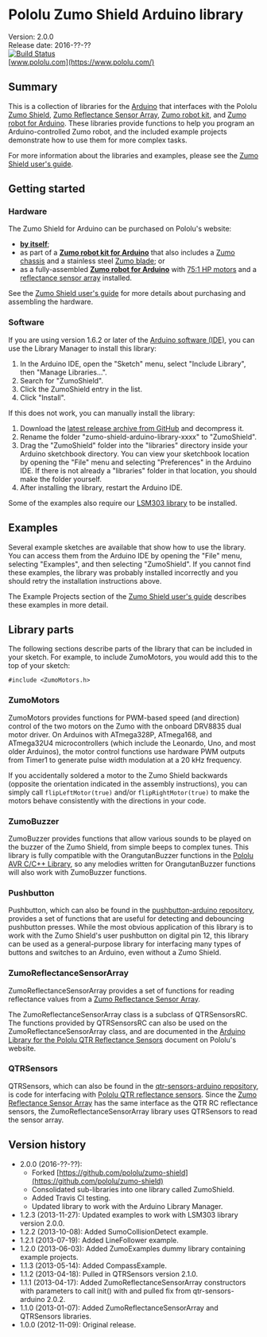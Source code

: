 # Pololu Zumo Shield Arduino library

Version: 2.0.0 <br>
Release date: 2016-??-?? <br>
[![Build Status](https://travis-ci.org/pololu/zumo-shield-arduino-library.svg?branch=master)](https://travis-ci.org/pololu/zumo-shield-arduino-library) <br>
[www.pololu.com](https://www.pololu.com/)

## Summary

This is a collection of libraries for the
[Arduino](https://pololu.com/catalog/product/2191) that interfaces with
the Pololu [Zumo Shield](https://www.pololu.com/catalog/product/2508),
[Zumo Reflectance Sensor Array](https://www.pololu.com/catalog/product/1419),
[Zumo robot kit](https://www.pololu.com/catalog/product/2509), and
[Zumo robot for Arduino](https://www.pololu.com/catalog/product/2510). These
libraries provide functions to help you program an Arduino-controlled
Zumo robot, and the included example projects demonstrate how to use
them for more complex tasks.

For more information about the libraries and examples, please see the
[Zumo Shield user's guide](https://www.pololu.com/docs/0J57).

## Getting started

### Hardware

The Zumo Shield for Arduino can be purchased on Pololu's website:
* **[by itself](https://www.pololu.com/catalog/product/2508)**;
* as part of a
  **[Zumo robot kit for Arduino](https://www.pololu.com/catalog/product/2509)**
  that also includes a
  [Zumo chassis](https://www.pololu.com/catalog/product/1418) and a
  stainless steel
  [Zumo blade](https://www.pololu.com/catalog/product/1410); or
* as a fully-assembled
  **[Zumo robot for Arduino](https://www.pololu.com/catalog/product/2510)**
  with [75:1 HP motors](https://www.pololu.com/catalog/product/2361)
  and a
  [reflectance sensor array](https://www.pololu.com/catalog/product/1419)
  installed.

See the [Zumo Shield user's guide](https://www.pololu.com/docs/0J57) for
more details about purchasing and assembling the hardware.


### Software

If you are using version 1.6.2 or later of the
[Arduino software (IDE)](https://www.arduino.cc/en/Main/Software), you can use
the Library Manager to install this library:

1. In the Arduino IDE, open the "Sketch" menu, select "Include Library", then
   "Manage Libraries...".
2. Search for "ZumoShield".
3. Click the ZumoShield entry in the list.
4. Click "Install".

If this does not work, you can manually install the library:

1. Download the
   [latest release archive from GitHub](https://github.com/pololu/zumo-shield-arduino-library/releases)
   and decompress it.
2. Rename the folder "zumo-shield-arduino-library-xxxx" to "ZumoShield".
3. Drag the "ZumoShield" folder into the "libraries" directory inside your
   Arduino sketchbook directory. You can view your sketchbook location by
   opening the "File" menu and selecting "Preferences" in the Arduino IDE. If
   there is not already a "libraries" folder in that location, you should make
   the folder yourself.
4. After installing the library, restart the Arduino IDE.

Some of the examples also require our
[LSM303 library](https://github.com/pololu/lsm303-arduino) to be
installed.

## Examples

Several example sketches are available that show how to use the
library. You can access them from the Arduino IDE by opening the
"File" menu, selecting "Examples", and then selecting "ZumoShield". If
you cannot find these examples, the library was probably installed
incorrectly and you should retry the installation instructions above.

The Example Projects section of the
[Zumo Shield user's guide](https://www.pololu.com/docs/0J57) describes
these examples in more detail.

## Library parts

The following sections describe parts of the library that can be
included in your sketch. For example, to include ZumoMotors, you would
add this to the top of your sketch:

~~~{.cpp}
#include <ZumoMotors.h>
~~~

### ZumoMotors

ZumoMotors provides functions for PWM-based speed (and direction)
control of the two motors on the Zumo with the onboard DRV8835 dual
motor driver. On Arduinos with ATmega328P, ATmega168, and ATmega32U4
microcontrollers (which include the Leonardo, Uno, and most older
Arduinos), the motor control functions use hardware PWM outputs from
Timer1 to generate pulse width modulation at a 20 kHz frequency.

If you accidentally soldered a motor to the Zumo Shield backwards
(opposite the orientation indicated in the assembly instructions), you
can simply call `flipLeftMotor(true)` and/or `flipRightMotor(true)` to
make the motors behave consistently with the directions in your code.

### ZumoBuzzer

ZumoBuzzer provides functions that allow various sounds to be played
on the buzzer of the Zumo Shield, from simple beeps to complex tunes.
This library is fully compatible with the OrangutanBuzzer functions in
the [Pololu AVR C/C++ Library](https://www.pololu.com/docs/0J18), so
any melodies written for OrangutanBuzzer functions will also work with
ZumoBuzzer functions.

### Pushbutton

Pushbutton, which can also be found in the
[pushbutton-arduino repository](https://github.com/pololu/pushbutton-arduino),
provides a set of functions that are useful for detecting and
debouncing pushbutton presses. While the most obvious application of
this library is to work with the Zumo Shield's user pushbutton on
digital pin 12, this library can be used as a general-purpose library
for interfacing many types of buttons and switches to an Arduino, even
without a Zumo Shield.

### ZumoReflectanceSensorArray

ZumoReflectanceSensorArray provides a set of functions for reading
reflectance values from a
[Zumo Reflectance Sensor Array](https://www.pololu.com/catalog/product/1419).

The ZumoReflectanceSensorArray class is a subclass of QTRSensorsRC.
The functions provided by QTRSensorsRC can also be used on the
ZumoReflectanceSensorArray class, and are documented in the
[Arduino Library for the Pololu QTR Reflectance Sensors](https://www.pololu.com/docs/0J19)
document on Pololu's website.

### QTRSensors

QTRSensors, which can also be found in the
[qtr-sensors-arduino repository](https://github.com/pololu/qtr-sensors-arduino),
is code for interfacing with
[Pololu QTR reflectance sensors](https://www.pololu.com/catalog/category/123).
Since the
[Zumo Reflectance Sensor Array](https://www.pololu.com/catalog/product/1419)
has the same interface as the QTR RC reflectance sensors, the
ZumoReflectanceSensorArray library uses QTRSensors to read the sensor
array.

## Version history

* 2.0.0 (2016-??-??):
    * Forked [https://github.com/pololu/zumo-shield](https://github.com/pololu/zumo-shield)
    * Consolidated sub-libraries into one library called ZumoShield.
    * Added Travis CI testing.
    * Updated library to work with the Arduino Library Manager.
* 1.2.3 (2013-11-27): Updated examples to work with LSM303 library version 2.0.0.
* 1.2.2 (2013-10-08): Added SumoCollisionDetect example.
* 1.2.1 (2013-07-19): Added LineFollower example.
* 1.2.0 (2013-06-03): Added ZumoExamples dummy library containing example projects.
* 1.1.3 (2013-05-14): Added CompassExample.
* 1.1.2 (2013-04-18): Pulled in QTRSensors version 2.1.0.
* 1.1.1 (2013-04-17): Added ZumoReflectanceSensorArray constructors with parameters to call init() with and pulled fix from qtr-sensors-arduino 2.0.2.
* 1.1.0 (2013-01-07): Added ZumoReflectanceSensorArray and QTRSensors libraries.
* 1.0.0 (2012-11-09): Original release.

